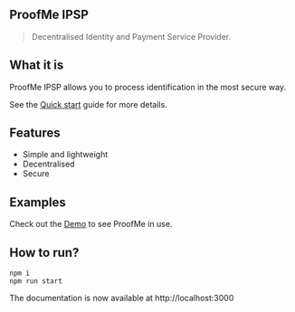 ## ProofMe IPSP

> Decentralised Identity and Payment Service Provider.

## What it is

ProofMe IPSP allows you to process identification in the most secure way.

See the [Quick start](todo.md) guide for more details.

## Features

- Simple and lightweight
- Decentralised
- Secure

## Examples

Check out the [Demo](https://demo.proofme.id) to see ProofMe in use.

## How to run?
```
npm i
npm run start
```
The documentation is now available at http://localhost:3000
